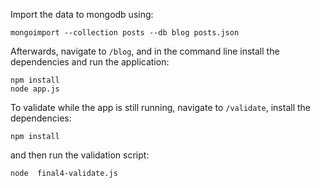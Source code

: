 Import the data to mongodb using:

`mongoimport --collection posts --db blog posts.json`

Afterwards, navigate to `/blog`, and in the command line install the dependencies and run the application:

	npm install
    node app.js

To validate while the app is still running, navigate to `/validate`, install the dependencies:

`npm install`

and then run the validation script:

`node  final4-validate.js`
